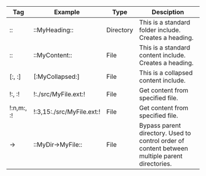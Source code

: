 |Tag|Example|Type|Desciption|
|---|---|---|---|
|::|::MyHeading::|Directory|This is a standard folder include.  Creates a heading.|
|::|::MyContent::|File|This is a standard content include.  Creates a heading.|
|[:, :]|[:MyCollapsed:]|File|This is a collapsed content include.|
|!:, :!|!:./src/MyFile.ext:!|File|Get content from specified file.|
|!:n,m:, :!|!:3,15:./src/MyFile.ext:!|File|Get content from specified file.|
|->|::MyDir->MyFile::|File|Bypass parent directory.  Used to control order of content between multiple parent directories.|

